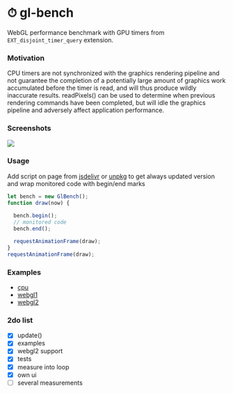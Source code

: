 # ⏱ gl-bench

WebGL performance benchmark with GPU timers from `EXT_disjoint_timer_query` extension.

### Motivation
CPU timers are not synchronized with the graphics rendering pipeline and not guarantee the completion of a potentially
large amount of graphics work accumulated before the timer is read, and will thus produce wildly inaccurate results.
readPixels() can be used to determine when previous rendering commands have been completed,
but will idle the graphics pipeline and adversely affect application performance.

### Screenshots
![](https://habrastorage.org/webt/9w/i_/xa/9wi_xayp8q64itavuyzapmd3ugy.png)

### Usage
Add script on page from [jsdelivr](https://cdn.jsdelivr.net/npm/gl-bench/dist/gl-bench.min.js) or [unpkg](https://unpkg.com/gl-bench/dist/gl-bench.min.js) to get always updated version and wrap monitored code with begin/end marks
```javascript
let bench = new GlBench();
function draw(now) {
  
  bench.begin();
  // monitored code
  bench.end();

  requestAnimationFrame(draw);
}
requestAnimationFrame(draw);
```

### Examples
- [cpu](https://munrocket.github.io/gl-bench/examples/cpu.html)
- [webgl1](https://munrocket.github.io/gl-bench/examples/webgl1.html)
- [webgl2](https://munrocket.github.io/gl-bench/examples/webgl2.html)

### 2do list
- [x] update()
- [x] examples
- [x] webgl2 support
- [x] tests
- [x] measure into loop
- [x] own ui
- [ ] several measurements

